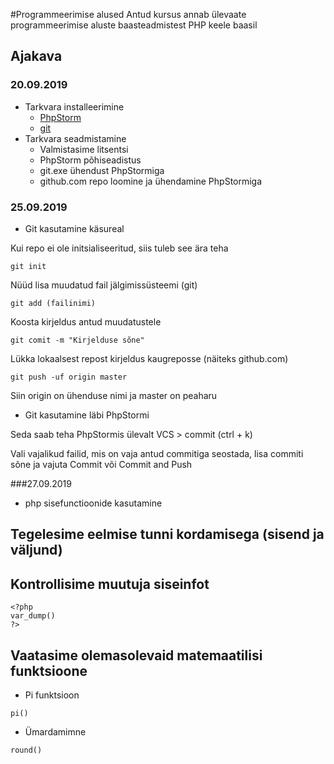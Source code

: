 #Programmeerimise alused
Antud kursus annab ülevaate programmeerimise aluste baasteadmistest PHP keele baasil
## Ajakava
### 20.09.2019
* Tarkvara installeerimine
    * [PhpStorm](https://www.jetbrains.com/phpstorm/)
    * [git](git-scm.com/download/)
* Tarkvara seadmistamine
    * Valmistasime litsentsi
    * PhpStorm põhiseadistus
    * git.exe ühendust PhpStormiga
    * github.com repo loomine ja ühendamine PhpStormiga
### 25.09.2019
* Git kasutamine käsureal

Kui repo ei ole initsialiseeritud, siis tuleb see ära teha

```
git init
```
Nüüd lisa muudatud fail jälgimissüsteemi (git)

```
git add (failinimi)
```
Koosta kirjeldus antud muudatustele

```
git comit -m "Kirjelduse sõne"
```

Lükka lokaalsest repost kirjeldus kaugreposse (näiteks github.com)

```
git push -uf origin master
```
Siin origin on ühenduse nimi ja master on peaharu


* Git kasutamine läbi PhpStormi

Seda saab teha PhpStormis ülevalt VCS > commit (ctrl + k)

Vali vajalikud failid, mis on vaja antud commitiga seostada, lisa commiti sõne ja vajuta Commit või Commit and Push

###27.09.2019

* php sisefunctioonide kasutamine


## Tegelesime eelmise tunni kordamisega (sisend ja väljund)
 
## Kontrollisime muutuja siseinfot
 
```
<?php
var_dump()
?>
```
 
## Vaatasime olemasolevaid matemaatilisi funktsioone

 * Pi funktsioon
 ```
pi()
```
 
 * Ümardamimne
```
round()
```

